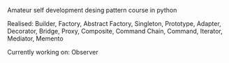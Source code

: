 Amateur self development desing pattern course in python

Realised:
Builder, Factory, Abstract Factory, Singleton, Prototype, Adapter, Decorator, Bridge, Proxy, Composite, Command Chain,
Command, Iterator, Mediator, Memento

Currently working on:
Observer